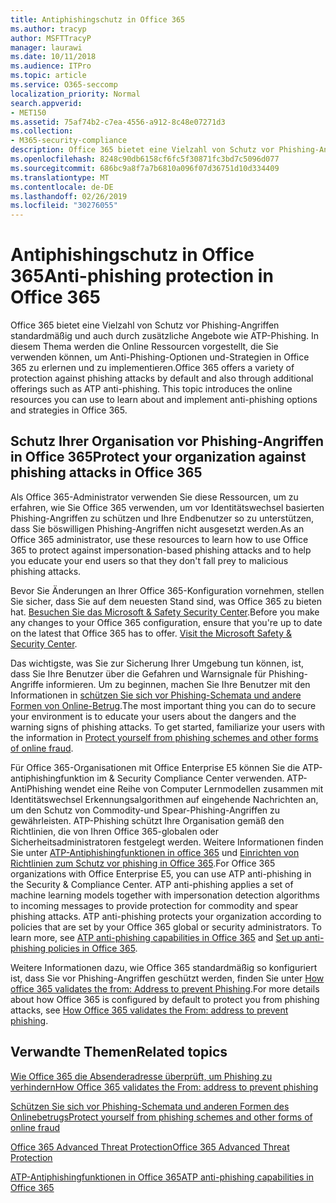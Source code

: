 ```yaml
---
title: Antiphishingschutz in Office 365
ms.author: tracyp
author: MSFTTracyP
manager: laurawi
ms.date: 10/11/2018
ms.audience: ITPro
ms.topic: article
ms.service: O365-seccomp
localization_priority: Normal
search.appverid:
- MET150
ms.assetid: 75af74b2-c7ea-4556-a912-8c48e07271d3
ms.collection:
- M365-security-compliance
description: Office 365 bietet eine Vielzahl von Schutz vor Phishing-Angriffen standardmäßig und auch durch zusätzliche Angebote wie ATP-Phishing. In diesem Thema werden die Online Ressourcen vorgestellt, die Sie verwenden können, um Anti-Phishing-Optionen und-Strategien in Office 365 zu erlernen und zu implementieren.
ms.openlocfilehash: 8248c90db6158cf6fc5f30871fc3bd7c5096d077
ms.sourcegitcommit: 686bc9a8f7a7b6810a096f07d36751d10d334409
ms.translationtype: MT
ms.contentlocale: de-DE
ms.lasthandoff: 02/26/2019
ms.locfileid: "30276055"
---
```

# <a name="anti-phishing-protection-in-office-365"></a><span data-ttu-id="c6219-104">Antiphishingschutz in Office 365</span><span class="sxs-lookup"><span data-stu-id="c6219-104">Anti-phishing protection in Office 365</span></span>

<span data-ttu-id="c6219-p102">Office 365 bietet eine Vielzahl von Schutz vor Phishing-Angriffen standardmäßig und auch durch zusätzliche Angebote wie ATP-Phishing. In diesem Thema werden die Online Ressourcen vorgestellt, die Sie verwenden können, um Anti-Phishing-Optionen und-Strategien in Office 365 zu erlernen und zu implementieren.</span><span class="sxs-lookup"><span data-stu-id="c6219-p102">Office 365 offers a variety of protection against phishing attacks by default and also through additional offerings such as ATP anti-phishing. This topic introduces the online resources you can use to learn about and implement anti-phishing options and strategies in Office 365.</span></span>
  
## <a name="protect-your-organization-against-phishing-attacks-in-office-365"></a><span data-ttu-id="c6219-107">Schutz Ihrer Organisation vor Phishing-Angriffen in Office 365</span><span class="sxs-lookup"><span data-stu-id="c6219-107">Protect your organization against phishing attacks in Office 365</span></span>

<span data-ttu-id="c6219-108">Als Office 365-Administrator verwenden Sie diese Ressourcen, um zu erfahren, wie Sie Office 365 verwenden, um vor Identitätswechsel basierten Phishing-Angriffen zu schützen und Ihre Endbenutzer so zu unterstützen, dass Sie böswilligen Phishing-Angriffen nicht ausgesetzt werden.</span><span class="sxs-lookup"><span data-stu-id="c6219-108">As an Office 365 administrator, use these resources to learn how to use Office 365 to protect against impersonation-based phishing attacks and to help you educate your end users so that they don't fall prey to malicious phishing attacks.</span></span>
  
<span data-ttu-id="c6219-p103">Bevor Sie Änderungen an Ihrer Office 365-Konfiguration vornehmen, stellen Sie sicher, dass Sie auf dem neuesten Stand sind, was Office 365 zu bieten hat. [Besuchen Sie das Microsoft &amp; Safety Security Center](https://www.microsoft.com/security/default.aspx).</span><span class="sxs-lookup"><span data-stu-id="c6219-p103">Before you make any changes to your Office 365 configuration, ensure that you're up to date on the latest that Office 365 has to offer. [Visit the Microsoft Safety &amp; Security Center](https://www.microsoft.com/security/default.aspx).</span></span>
  
<span data-ttu-id="c6219-p104">Das wichtigste, was Sie zur Sicherung Ihrer Umgebung tun können, ist, dass Sie Ihre Benutzer über die Gefahren und Warnsignale für Phishing-Angriffe informieren. Um zu beginnen, machen Sie Ihre Benutzer mit den Informationen in [schützen Sie sich vor Phishing-Schemata und andere Formen von Online-Betrug](https://support.office.com/article/f84750b4-2f2c-46c3-89f6-e65f7f8c3546).</span><span class="sxs-lookup"><span data-stu-id="c6219-p104">The most important thing you can do to secure your environment is to educate your users about the dangers and the warning signs of phishing attacks. To get started, familiarize your users with the information in [Protect yourself from phishing schemes and other forms of online fraud](https://support.office.com/article/f84750b4-2f2c-46c3-89f6-e65f7f8c3546).</span></span>
  
<span data-ttu-id="c6219-p105">Für Office 365-Organisationen mit Office Enterprise E5 können Sie die ATP-antiphishingfunktion im &amp; Security Compliance Center verwenden. ATP-AntiPhishing wendet eine Reihe von Computer Lernmodellen zusammen mit Identitätswechsel Erkennungsalgorithmen auf eingehende Nachrichten an, um den Schutz von Commodity-und Spear-Phishing-Angriffen zu gewährleisten. ATP-Phishing schützt Ihre Organisation gemäß den Richtlinien, die von Ihren Office 365-globalen oder Sicherheitsadministratoren festgelegt werden. Weitere Informationen finden Sie unter [ATP-Antiphishingfunktionen in office 365](atp-anti-phishing.md) und [Einrichten von Richtlinien zum Schutz vor phishing in Office 365](set-up-anti-phishing-policies.md).</span><span class="sxs-lookup"><span data-stu-id="c6219-p105">For Office 365 organizations with Office Enterprise E5, you can use ATP anti-phishing in the Security &amp; Compliance Center. ATP anti-phishing applies a set of machine learning models together with impersonation detection algorithms to incoming messages to provide protection for commodity and spear phishing attacks. ATP anti-phishing protects your organization according to policies that are set by your Office 365 global or security administrators. To learn more, see [ATP anti-phishing capabilities in Office 365](atp-anti-phishing.md) and [Set up anti-phishing policies in Office 365](set-up-anti-phishing-policies.md).</span></span>
  
<span data-ttu-id="c6219-117">Weitere Informationen dazu, wie Office 365 standardmäßig so konfiguriert ist, dass Sie vor Phishing-Angriffen geschützt werden, finden Sie unter [How office 365 validates the from: Address to prevent Phishing](how-office-365-validates-the-from-address.md).</span><span class="sxs-lookup"><span data-stu-id="c6219-117">For more details about how Office 365 is configured by default to protect you from phishing attacks, see [How Office 365 validates the From: address to prevent phishing](how-office-365-validates-the-from-address.md).</span></span>
  
## <a name="related-topics"></a><span data-ttu-id="c6219-118">Verwandte Themen</span><span class="sxs-lookup"><span data-stu-id="c6219-118">Related topics</span></span>

[<span data-ttu-id="c6219-119">Wie Office 365 die Absenderadresse überprüft, um Phishing zu verhindern</span><span class="sxs-lookup"><span data-stu-id="c6219-119">How Office 365 validates the From: address to prevent phishing</span></span>](how-office-365-validates-the-from-address.md)
  
[<span data-ttu-id="c6219-120">Schützen Sie sich vor Phishing-Schemata und anderen Formen des Onlinebetrugs</span><span class="sxs-lookup"><span data-stu-id="c6219-120">Protect yourself from phishing schemes and other forms of online fraud</span></span>](https://support.office.com/article/f84750b4-2f2c-46c3-89f6-e65f7f8c3546)
  
[<span data-ttu-id="c6219-121">Office 365 Advanced Threat Protection</span><span class="sxs-lookup"><span data-stu-id="c6219-121">Office 365 Advanced Threat Protection</span></span>](office-365-atp.md)
  
[<span data-ttu-id="c6219-122">ATP-Antiphishingfunktionen in Office 365</span><span class="sxs-lookup"><span data-stu-id="c6219-122">ATP anti-phishing capabilities in Office 365</span></span>](atp-anti-phishing.md)
  

